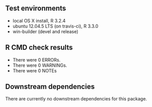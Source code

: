 ## Test environments
* local OS X install, R 3.2.4
* ubuntu 12.04.5 LTS (on travis-ci), R 3.3.0
* win-builder (devel and release)

## R CMD check results
* There were 0 ERRORs.
* There were 0 WARNINGs. 
* There were 0 NOTEs

## Downstream dependencies
There are currently no downstream dependencies for this package.